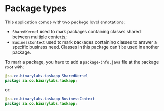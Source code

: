 # Package types

This application comes with two package level annotations:

- `SharedKernel` used to mark packages containing classes shared between multiple contexts;
- `BusinessContext` used to mark packages containing classes to answer a specific business need. Classes in this package can't be used in another package.

To mark a package, you have to add a `package-info.java` file at the package root with:

```java
@za.co.binarylabs.taskapp.SharedKernel
package za.co.binarylabs.taskapp;

```

or:

```java
@za.co.binarylabs.taskapp.BusinessContext
package za.co.binarylabs.taskapp;

```
